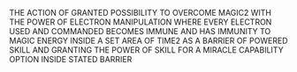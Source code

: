THE ACTION OF GRANTED POSSIBILITY TO OVERCOME MAGIC2 WITH THE POWER OF ELECTRON MANIPULATION WHERE EVERY ELECTRON USED AND COMMANDED BECOMES IMMUNE AND HAS IMMUNITY TO MAGIC ENERGY INSIDE A SET AREA OF TIME2 AS A BARRIER OF POWERED SKILL AND GRANTING THE POWER OF SKILL FOR A MIRACLE CAPABILITY OPTION INSIDE STATED BARRIER
